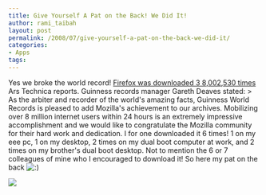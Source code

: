```yaml
---
title: Give Yourself A Pat on the Back! We Did It!
author: rami_taibah
layout: post
permalink: /2008/07/give-yourself-a-pat-on-the-back-we-did-it/
categories:
- Apps
tags: 
---
```

Yes we broke the world record! [Firefox was downloaded 3 8,002,530 times ](http://arstechnica.com/news.ars/post/20080702-mozilla-sets-guinness-world-record-with-firefox-3-launch.html)Ars Technica reports. Guinness records manager Gareth Deaves stated:
\> As the arbiter and recorder of the world's amazing facts, Guinness World Records is pleased to add Mozilla's achievement to our archives. Mobilizing over 8 million internet users within 24 hours is an extremely impressive accomplishment and we would like to congratulate the Mozilla community for their hard work and dedication.
I for one downloaded it 6 times! 1 on my eee pc, 1 on my desktop, 2 times on my dual boot computer at work, and 2 times on my brother's dual boot desktop. Not to mention the 6 or 7 colleagues of mine who I encouraged to download it! So here my pat on the back ![:)](http://192.168.1.2/blog2/wp-includes/images/smilies/icon_smile.gif)

![](http://192.168.1.33/blog2/wp-content/uploads/2008/07/firefox-guinness-certificate.png)
